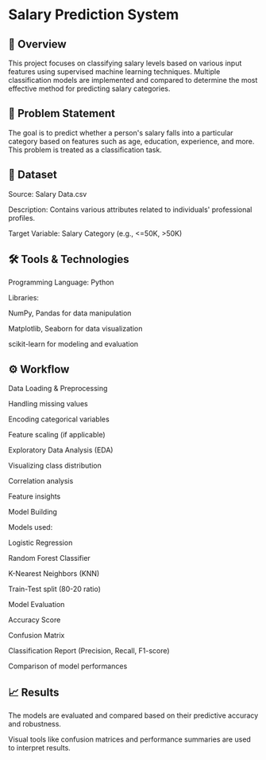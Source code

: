 # Salary Prediction System

## 📌 Overview

This project focuses on classifying salary levels based on various input features using supervised machine learning techniques. 
Multiple classification models are implemented and compared to determine the most effective method for predicting salary categories.

## 🧠 Problem Statement

The goal is to predict whether a person's salary falls into a particular category based on features such as age, education, experience, and more. This problem is treated as a classification task.

## 📂 Dataset

Source: Salary Data.csv

Description: Contains various attributes related to individuals' professional profiles.

Target Variable: Salary Category (e.g., <=50K, >50K)

## 🛠️ Tools & Technologies

Programming Language: Python

Libraries:

NumPy, Pandas for data manipulation

Matplotlib, Seaborn for data visualization

scikit-learn for modeling and evaluation

## ⚙️ Workflow

Data Loading & Preprocessing

Handling missing values

Encoding categorical variables

Feature scaling (if applicable)

Exploratory Data Analysis (EDA)

Visualizing class distribution

Correlation analysis

Feature insights

Model Building

Models used:

Logistic Regression

Random Forest Classifier

K-Nearest Neighbors (KNN)

Train-Test split (80-20 ratio)

Model Evaluation

Accuracy Score

Confusion Matrix

Classification Report (Precision, Recall, F1-score)

Comparison of model performances

## 📈 Results

The models are evaluated and compared based on their predictive accuracy and robustness.

Visual tools like confusion matrices and performance summaries are used to interpret results.
